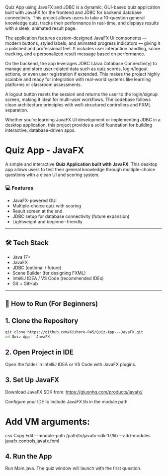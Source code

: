 Quiz App using JavaFX and JDBC is a dynamic, GUI-based quiz application built with JavaFX for the frontend and JDBC for backend database connectivity. This project allows users to take a 10-question general knowledge quiz, tracks their performance in real-time, and displays results with a sleek, animated result page.

The application features custom-designed JavaFX UI components — modern buttons, styled labels, and animated progress indicators — giving it a polished and professional feel. It includes user interaction handling, score tracking, and a personalized result message based on performance.

On the backend, the app leverages JDBC (Java Database Connectivity) to manage and store user-related data such as quiz scores, login/logout actions, or even user registration if extended. This makes the project highly scalable and ready for integration with real-world systems like learning platforms or classroom assessments.

A logout button resets the session and returns the user to the login/signup screen, making it ideal for multi-user workflows. The codebase follows clean architecture principles with well-structured controllers and FXML separation.

Whether you’re learning JavaFX UI development or implementing JDBC in a desktop application, this project provides a solid foundation for building interactive, database-driven apps.

# Quiz App - JavaFX

A simple and interactive **Quiz Application built with JavaFX**. This desktop app allows users to test their general knowledge through multiple-choice questions with a clean UI and scoring system.

### 💻 Features
- JavaFX-powered GUI
- Multiple-choice quiz with scoring
- Result screen at the end
- JDBC setup for database connectivity (future expansion)
- Lightweight and beginner-friendly

---

## 🛠️ Tech Stack

- Java 17+
- JavaFX
- JDBC (optional / future)
- Scene Builder (for designing FXML)
- IntelliJ IDEA / VS Code (recommended IDEs)
- Git + GitHub

---

## 🚀 How to Run (For Beginners)

## 1. Clone the Repository
```bash
git clone https://github.com/Kishore-R45/Quiz-App---JavaFX.git
cd Quiz-App---JavaFX
```
## 2. Open Project in IDE
Open the folder in IntelliJ IDEA or VS Code with JavaFX plugins.

## 3. Set Up JavaFX
Download JavaFX SDK from: https://gluonhq.com/products/javafx/

Configure your IDE to include JavaFX lib in the module path.

# Add VM arguments:

css
Copy
Edit
--module-path /path/to/javafx-sdk-17/lib --add-modules javafx.controls,javafx.fxml

## 4. Run the App
Run Main.java. The quiz window will launch with the first question.
